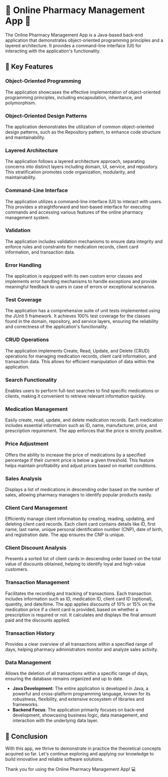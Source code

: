 # 🏥 Online Pharmacy Management App 💊

The Online Pharmacy Management App is a Java-based back-end application that demonstrates object-oriented programming principles and a layered architecture. It provides a command-line interface (UI) for interacting with the application's functionality.

## 🚀 Key Features

### Object-Oriented Programming
The application showcases the effective implementation of object-oriented programming principles, including encapsulation, inheritance, and polymorphism.

### Object-Oriented Design Patterns
The application demonstrates the utilization of common object-oriented design patterns, such as the Repository pattern, to enhance code structure and maintainability.

### Layered Architecture
The application follows a layered architecture approach, separating concerns into distinct layers including domain, UI, service, and repository. This stratification promotes code organization, modularity, and maintainability.

### Command-Line Interface
The application utilizes a command-line interface (UI) to interact with users. This provides a straightforward and text-based interface for executing commands and accessing various features of the online pharmacy management system.

### Validation
The application includes validation mechanisms to ensure data integrity and enforce rules and constraints for medication records, client card information, and transaction data.

### Error Handling
The application is equipped with its own custom error classes and implements error handling mechanisms to handle exceptions and provide meaningful feedback to users in case of errors or exceptional scenarios.

### Test Coverage
The application has a comprehensive suite of unit tests implemented using the JUnit 5 framework. It achieves 100% test coverage for the classes found in the domain, repository, and service layers, ensuring the reliability and correctness of the application's functionality.

### CRUD Operations
The application implements Create, Read, Update, and Delete (CRUD) operations for managing medication records, client card information, and transaction data. This allows for efficient manipulation of data within the application.

### Search Functionality
Enables users to perform full-text searches to find specific medications or clients, making it convenient to retrieve relevant information quickly.

### Medication Management
Easily create, read, update, and delete medication records. Each medication includes essential information such as ID, name, manufacturer, price, and prescription requirement. The app enforces that the price is strictly positive.

### Price Adjustment
Offers the ability to increase the price of medications by a specified percentage if their current price is below a given threshold. This feature helps maintain profitability and adjust prices based on market conditions.

### Sales Analysis
Displays a list of medications in descending order based on the number of sales, allowing pharmacy managers to identify popular products easily.

### Client Card Management
Efficiently manage client information by creating, reading, updating, and deleting client card records. Each client card contains details like ID, first name, last name, unique personal identification number (CNP), date of birth, and registration date. The app ensures the CNP is unique.

### Client Discount Analysis
Presents a sorted list of client cards in descending order based on the total value of discounts obtained, helping to identify loyal and high-value customers.

### Transaction Management
Facilitates the recording and tracking of transactions. Each transaction includes information such as ID, medication ID, client card ID (optional), quantity, and date/time. The app applies discounts of 10% or 15% on the medication price if a client card is provided, based on whether a prescription is required or not. It calculates and displays the final amount paid and the discounts applied.

### Transaction History
Provides a clear overview of all transactions within a specified range of days, helping pharmacy administrators monitor and analyze sales activity.

### Data Management
Allows the deletion of all transactions within a specific range of days, ensuring the database remains organized and up to date.

- **Java Development**: The entire application is developed in Java, a powerful and cross-platform programming language, known for its robustness, flexibility, and extensive ecosystem of libraries and frameworks.
- **Backend Focus**: The application primarily focuses on back-end development, showcasing business logic, data management, and interaction with the underlying data layer.

## 🔮 Conclusion 

With this app, we thrive to demonstrate in practice the theoretical concepts acquired so far. Let's continue exploring and applying our knowledge to build innovative and reliable software solutions.

Thank you for using the Online Pharmacy Management App! 💻






